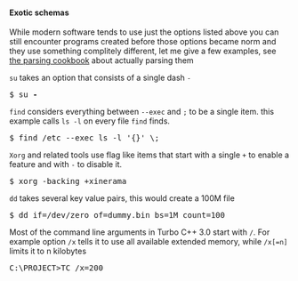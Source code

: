 #### Exotic schemas

While modern software tends to use just the options listed above you can still encounter
programs created before those options became norm and they use something complitely different,
let me give a few examples, see [the parsing cookbook](crate::_documentation::_2_howto)
about actually parsing them

`su` takes an option that consists of a single dash `-`

<div class="code-wrap"><pre>
$ su <span style="font-weight: bold">-</span>
</pre></div>

`find` considers everything between `--exec` and `;` to be a single item.
this example calls `ls -l` on every file `find` finds.

<div class="code-wrap"><pre>
$ find /etc --exec ls -l '{}' \;
</pre></div>

`Xorg` and related tools use flag like items that start with a single `+` to enable a
feature and with `-` to disable it.

<div class="code-wrap"><pre>
$ xorg -backing +xinerama
</pre></div>

`dd` takes several key value pairs, this would create a 100M file
<div class="code-wrap"><pre>
$ dd if=/dev/zero of=dummy.bin bs=1M count=100
</pre></div>

Most of the command line arguments in Turbo C++ 3.0 start with `/`. For example option
`/x` tells it to use all available extended memory, while `/x[=n]` limits it to n kilobytes
<div class="code-wrap"><pre>
C:\PROJECT>TC /x=200
</pre></div>
